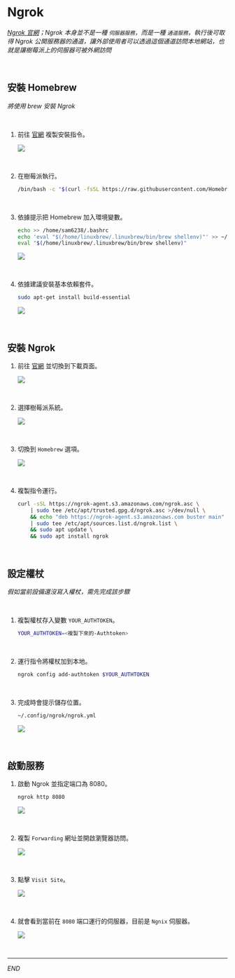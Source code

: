 # Ngrok 

_[Ngrok 官網](https://ngrok.com/)；Ngrok 本身並不是一種 `伺服器服務`，而是一種 `通道服務`，執行後可取得 Ngrok 公開服務器的通道，讓外部使用者可以透過這個通道訪問本地網站，也就是讓樹莓派上的伺服器可被外網訪問_

<br>

## 安裝 Homebrew

_將使用 brew 安裝 Ngrok_

<br>

1. 前往 [官網](https://brew.sh/) 複製安裝指令。

    ![](images/img_158.png)

<br>

2. 在樹莓派執行。

    ```bash
    /bin/bash -c "$(curl -fsSL https://raw.githubusercontent.com/Homebrew/install/HEAD/install.sh)"
    ```

<br>

3. 依據提示把 Homebrew 加入環境變數。

    ```bash
    echo >> /home/sam6238/.bashrc
    echo 'eval "$(/home/linuxbrew/.linuxbrew/bin/brew shellenv)"' >> ~/.bashrc
    eval "$(/home/linuxbrew/.linuxbrew/bin/brew shellenv)"
    ```

    ![](images/img_159.png)

<br>

4. 依據建議安裝基本依賴套件。

    ```bash
    sudo apt-get install build-essential
    ```

    ![](images/img_160.png)

<br>

## 安裝 Ngrok

1. 前往 [官網](https://dashboard.ngrok.com/get-started/setup/raspberrypi) 並切換到下載頁面。

    ![](images/img_168.png)

<br>

2. 選擇樹莓派系統。

    ![](images/img_169.png)

<br>

3. 切換到 `Homebrew` 選項。

    ![](images/img_161.png)

<br>

4. 複製指令運行。

    ```bash
    curl -sSL https://ngrok-agent.s3.amazonaws.com/ngrok.asc \
        | sudo tee /etc/apt/trusted.gpg.d/ngrok.asc >/dev/null \
        && echo "deb https://ngrok-agent.s3.amazonaws.com buster main" \
        | sudo tee /etc/apt/sources.list.d/ngrok.list \
        && sudo apt update \
        && sudo apt install ngrok
    ```

<br>

## 設定權杖

_假如當前設備還沒寫入權杖，需先完成該步驟_

<br>

1. 複製權杖存入變數 `YOUR_AUTHTOKEN`。

    ```bash
    YOUR_AUTHTOKEN=<複製下來的-Authtoken>
    ```

<br>

2. 運行指令將權杖加到本地。

    ```bash
    ngrok config add-authtoken $YOUR_AUTHTOKEN
    ```

<br>

3. 完成時會提示儲存位置。

    ```bash
    ~/.config/ngrok/ngrok.yml
    ```

    ![](images/img_162.png)

<br>

## 啟動服務

1. 啟動 Ngrok 並指定端口為 8080。

    ```bash
    ngrok http 8080
    ```

    ![](images/img_163.png)

<br>

2. 複製 `Forwarding` 網址並開啟瀏覽器訪問。

    ![](images/img_164.png)

<br>

3. 點擊 `Visit Site`。

    ![](images/img_165.png)

<br>

4. 就會看到當前在 `8080` 端口運行的伺服器，目前是 `Ngnix` 伺服器。

    ![](images/img_166.png)

<br>

___

_END_